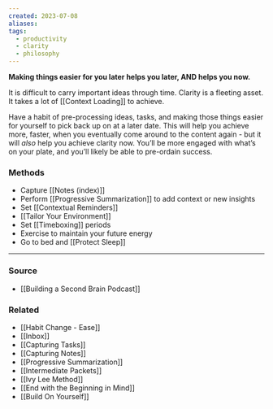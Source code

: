 ```yaml
---
created: 2023-07-08
aliases: 
tags:
  - productivity
  - clarity
  - philosophy
---
```

**Making things easier for you later helps you later, AND helps you now.**

It is difficult to carry important ideas through time. Clarity is a fleeting asset. It takes a lot of [[Context Loading]] to achieve. 

Have a habit of pre-processing ideas, tasks, and making those things easier for yourself to pick back up on at a later date. This will help you achieve more, faster, when you eventually come around to the content again - but it will *also* help you achieve clarity now. You’ll be more engaged with what’s on your plate, and you’ll likely be able to pre-ordain success.

### Methods
- Capture [[Notes (index)]]
- Perform [[Progressive Summarization]] to add context or new insights
- Set [[Contextual Reminders]]
- [[Tailor Your Environment]]
- Set [[Timeboxing]] periods 
- Exercise to maintain your future energy
- Go to bed and [[Protect Sleep]]

---

### Source
- [[Building a Second Brain Podcast]]

### Related
- [[Habit Change - Ease]]
- [[Inbox]]
- [[Capturing Tasks]]
- [[Capturing Notes]]
- [[Progressive Summarization]]
- [[Intermediate Packets]]
- [[Ivy Lee Method]]
- [[End with the Beginning in Mind]]
- [[Build On Yourself]]